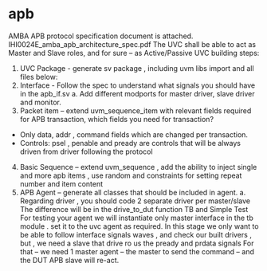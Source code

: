 # apb
AMBA APB protocol specification document is attached. IHI0024E_amba_apb_architecture_spec.pdf
The UVC shall be able to act as Master and Slave roles, and for sure – as Active/Passive
UVC building steps:
1. UVC Package - generate sv package , including uvm libs import and all files below:
2. Interface - Follow the spec to understand what signals you should have in the apb_if.sv
a. Add different modports for master driver, slave driver and monitor.
3. Packet item – extend uvm_sequence_item with relevant fields required for APB transaction, which fields you need for transaction?
- Only data, addr , command fields which are changed per transaction.
- Controls: psel , penable and pready are controls that will be always driven from driver following the protocol
4. Basic Sequence – extend uvm_sequence , add the ability to inject single and more apb items , use random and constraints for setting repeat number and item content
5. APB Agent – generate all classes that should be included in agent.
a. Regarding driver , you should code 2 separate driver per master/slave
The difference will be in the drive_to_dut function
TB and Simple Test
For testing your agent we will instantiate only master interface in the tb module . set it to the uvc agent as required.
In this stage we only want to be able to follow interface signals waves , and check our built drivers , but , we need a slave that drive ro us the pready and prdata signals
For that – we need 1 master agent – the master to send the command – and the DUT APB slave will re-act.
